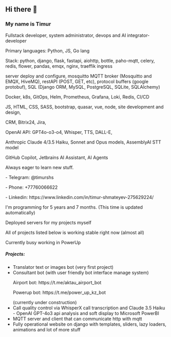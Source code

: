 ## Hi there 👋
### My name is Timur
<p>Fullstack developer, system administrator, devops and AI integrator-developer</p>
<p>Primary languages: Python, JS, Go lang</p>

<p>Stack: python, django, flask, fastapi, aiohttp, bottle, paho-mqtt, celery, redis, flower, pandas, emqx, nginx, traeffik ingress</p>
<p>server deploy and configure, mosquitto MQTT broker (Mosquitto and EMQX, HiveMQ), restAPI (POST, GET, etc), protocol buffers (google protobuf), SQL (Django ORM, MySQL, PostgreSQL, SQLite, SQLAlchemy)</p>
<p>Docker, k8s, GitOps, Helm, Prometheus, Grafana, Loki, Redis, CI/CD</p>
<p>JS, HTML, CSS, SASS, bootstrap, quasar, vue, node, site development and design, </p>
<p>CRM, Bitrix24, Jira, </p>
<p>OpenAI API: GPT4o-o3-o4, Whisper, TTS, DALL-E, </p>
<p>Anthropic Claude 4/3.5 Haiku, Sonnet and Opus models, AssemblyAI STT model</p>
<p>GitHub Copilot, Jetbrains AI Assistant, AI Agents</p>

<p>Always eager to learn new stuff.</p>
<p>- Telegram: @timurshs</p>
<p>- Phone: +77760066622</p>
<p>- Linkedin: https://www.linkedin.com/in/timur-shmateyev-275629224/</p>

<p>I'm programming for <bold><!-- posts -->5 years and 7 months.<!-- /posts --> (This time is updated automatically)</bold></p>

<p>Deployed servers for my projects myself</p>
<p>All of projects listed below is working stable right now (almost all)</p>

<p>Currently busy working in PowerUp</p>

##### Projects:
- Translator text or images bot (very first project)
- Consultant bot (with user friendly bot interface manage system)
    <p>Airport bot: https://t.me/aktau_airport_bot</p>
    <p>Powerup bot: https://t.me/power_up_kz_bot</p> (currently under construction)
- Call quality control via WhisperX call transcription and Claude 3.5 Haiku - OpenAI GPT-4o3 api analysis and soft display to Microsoft PowerBI
- MQTT server and client that can communicate http with mqtt
- Fully operational website on django with templates, sliders, lazy loaders, animations and lot of more stuff
